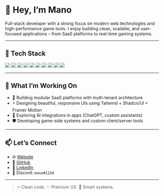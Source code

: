 # 👋 Hey, I’m Mano

Full-stack developer with a strong focus on modern web technologies and high-performance game tools. I enjoy building clean, scalable, and user-focused applications – from SaaS platforms to real-time gaming systems.

---

## 🧰 Tech Stack

<p align="left">
  <img src="https://img.shields.io/badge/Java-ED8B00?style=for-the-badge&logo=openjdk&logoColor=white" />
  <img src="https://img.shields.io/badge/Next.js-000000?style=for-the-badge&logo=next.js&logoColor=white" />
  <img src="https://img.shields.io/badge/Tailwind_CSS-06B6D4?style=for-the-badge&logo=tailwind-css&logoColor=white" />
  <img src="https://img.shields.io/badge/Prisma-2D3748?style=for-the-badge&logo=prisma&logoColor=white" />
  <img src="https://img.shields.io/badge/PostgreSQL-4169E1?style=for-the-badge&logo=postgresql&logoColor=white" />
  <img src="https://img.shields.io/badge/TypeScript-3178C6?style=for-the-badge&logo=typescript&logoColor=white" />
  <img src="https://img.shields.io/badge/React-20232A?style=for-the-badge&logo=react&logoColor=61DAFB" />
  <img src="https://img.shields.io/badge/Zod-EF4444?style=for-the-badge&logoColor=white" />
  <img src="https://img.shields.io/badge/Framer_Motion-000000?style=for-the-badge&logo=framer&logoColor=white" />
  <img src="https://img.shields.io/badge/Vite-646CFF?style=for-the-badge&logo=vite&logoColor=white" />
</p>

---

## 🚀 What I’m Working On

- 🧱 Building modular SaaS platforms with multi-tenant architecture
- ⚡ Designing beautiful, responsive UIs using Tailwind + Shadcn/UI + Framer Motion
- 🧠 Exploring AI integrations in apps (ChatGPT, custom assistants)
- 🛡️ Developing game-side systems and custom client/server tools

---

## 📫 Let’s Connect

- 🌐 [Website](https://example.com)
- 🐙 [GitHub](https://github.com/mano)
- 💼 [LinkedIn](https://linkedin.com/in/yourprofile)
- 💬 Discord: `mano#1234`

---

> ⚡ Clean code. ✨ Premium UX. 🧠 Smart systems.
